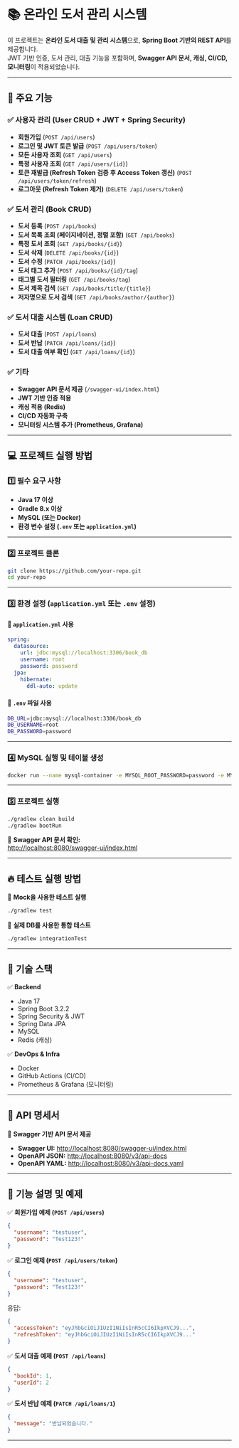 
# 📚 온라인 도서 관리 시스템

이 프로젝트는 **온라인 도서 대출 및 관리 시스템**으로, **Spring Boot 기반의 REST API**를 제공합니다.  
JWT 기반 인증, 도서 관리, 대출 기능을 포함하며, **Swagger API 문서, 캐싱, CI/CD, 모니터링**이 적용되었습니다.

---

## 🚀 주요 기능

### ✅ **사용자 관리 (User CRUD + JWT + Spring Security)**
- **회원가입** (`POST /api/users`)
- **로그인 및 JWT 토큰 발급** (`POST /api/users/token`)
- **모든 사용자 조회** (`GET /api/users`)
- **특정 사용자 조회** (`GET /api/users/{id}`)
- **토큰 재발급 (Refresh Token 검증 후 Access Token 갱신)** (`POST /api/users/token/refresh`)
- **로그아웃 (Refresh Token 제거)** (`DELETE /api/users/token`)

### ✅ **도서 관리 (Book CRUD)**
- **도서 등록** (`POST /api/books`)
- **도서 목록 조회 (페이지네이션, 정렬 포함)** (`GET /api/books`)
- **특정 도서 조회** (`GET /api/books/{id}`)
- **도서 삭제** (`DELETE /api/books/{id}`)
- **도서 수정** (`PATCH /api/books/{id}`)
- **도서 태그 추가** (`POST /api/books/{id}/tag`)
- **태그별 도서 필터링** (`GET /api/books/tag`)
- **도서 제목 검색** (`GET /api/books/title/{title}`)
- **저자명으로 도서 검색** (`GET /api/books/author/{author}`)

### ✅ **도서 대출 시스템 (Loan CRUD)**
- **도서 대출** (`POST /api/loans`)
- **도서 반납** (`PATCH /api/loans/{id}`)
- **도서 대출 여부 확인** (`GET /api/loans/{id}`)

### ✅ **기타**
- **Swagger API 문서 제공** (`/swagger-ui/index.html`)
- **JWT 기반 인증 적용**
- **캐싱 적용 (Redis)**
- **CI/CD 자동화 구축**
- **모니터링 시스템 추가 (Prometheus, Grafana)**

---

## 💻 프로젝트 실행 방법

### **1️⃣ 필수 요구 사항**
- **Java 17 이상**
- **Gradle 8.x 이상**
- **MySQL (또는 Docker)**
- **환경 변수 설정 (`.env` 또는 `application.yml`)**

---

### **2️⃣ 프로젝트 클론**
```bash
git clone https://github.com/your-repo.git
cd your-repo
```

---

### **3️⃣ 환경 설정 (`application.yml` 또는 `.env` 설정)**

#### **🔹 `application.yml` 사용**
```yaml
spring:
  datasource:
    url: jdbc:mysql://localhost:3306/book_db
    username: root
    password: password
  jpa:
    hibernate:
      ddl-auto: update
```

#### **🔹 `.env` 파일 사용**
```bash
DB_URL=jdbc:mysql://localhost:3306/book_db
DB_USERNAME=root
DB_PASSWORD=password
```

---

### **4️⃣ MySQL 실행 및 테이블 생성**
```bash
docker run --name mysql-container -e MYSQL_ROOT_PASSWORD=password -e MYSQL_DATABASE=book_db -p 3306:3306 -d mysql:latest
```

---

### **5️⃣ 프로젝트 실행**
```bash
./gradlew clean build
./gradlew bootRun
```

📌 **Swagger API 문서 확인:**  
[http://localhost:8080/swagger-ui/index.html](http://localhost:8080/swagger-ui/index.html)

---

## 🔥 테스트 실행 방법

📌 **Mock을 사용한 테스트 실행**
```bash
./gradlew test
```

📌 **실제 DB를 사용한 통합 테스트**
```bash
./gradlew integrationTest
```

---

## 🔧 **기술 스택**

✅ **Backend**
- Java 17  
- Spring Boot 3.2.2  
- Spring Security & JWT  
- Spring Data JPA  
- MySQL  
- Redis (캐싱)  

✅ **DevOps & Infra**
- Docker  
- GitHub Actions (CI/CD)  
- Prometheus & Grafana (모니터링)  

---

## 📜 **API 명세서**

📌 **Swagger 기반 API 문서 제공**
- **Swagger UI:** [http://localhost:8080/swagger-ui/index.html](http://localhost:8080/swagger-ui/index.html)  
- **OpenAPI JSON:** [http://localhost:8080/v3/api-docs](http://localhost:8080/v3/api-docs)  
- **OpenAPI YAML:** [http://localhost:8080/v3/api-docs.yaml](http://localhost:8080/v3/api-docs.yaml)  

---

## 📌 **기능 설명 및 예제**

✅ **회원가입 예제 (`POST /api/users`)**
```json
{
  "username": "testuser",
  "password": "Test123!"
}
```

✅ **로그인 예제 (`POST /api/users/token`)**
```json
{
  "username": "testuser",
  "password": "Test123!"
}
```
응답:
```json
{
  "accessToken": "eyJhbGciOiJIUzI1NiIsInR5cCI6IkpXVCJ9...",
  "refreshToken": "eyJhbGciOiJIUzI1NiIsInR5cCI6IkpXVCJ9..."
}
```

✅ **도서 대출 예제 (`POST /api/loans`)**
```json
{
  "bookId": 1,
  "userId": 2
}
```

✅ **도서 반납 예제 (`PATCH /api/loans/1`)**
```json
{
  "message": "반납되었습니다."
}
```

---
